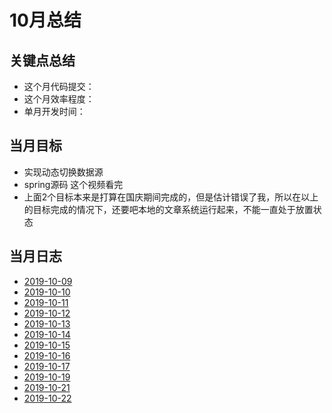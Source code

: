 # 10月总结

## 关键点总结

* 这个月代码提交：
* 这个月效率程度：
* 单月开发时间：

## 当月目标

* 实现动态切换数据源
* spring源码 这个视频看完
* 上面2个目标本来是打算在国庆期间完成的，但是估计错误了我，所以在以上的目标完成的情况下，还要吧本地的文章系统运行起来，不能一直处于放置状态

## 当月日志

* [2019-10-09](./2019-10-09.md)
* [2019-10-10](./2019-10-10.md)
* [2019-10-11](./2019-10-11.md)
* [2019-10-12](./2019-10-12.md)
* [2019-10-13](./2019-10-13.md)
* [2019-10-14](./2019-10-14.md)
* [2019-10-15](./2019-10-15.md)
* [2019-10-16](./2019-10-16.md)
* [2019-10-17](./2019-10-17.md)
* [2019-10-19](./2019-10-19.md)
* [2019-10-21](./2019-10-21.md)
* [2019-10-22](./2019-10-22.md)
